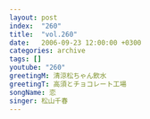 ```yaml
---
layout: post
index:  "260"
title:  "vol.260"
date:   2006-09-23 12:00:00 +0300
categories: archive
tags: []
youtube: "260"
greetingM: 清涼松ちゃん飲水
greetingT: 高須とチョコレート工場
songName: 恋
singer: 松山千春
---
```

